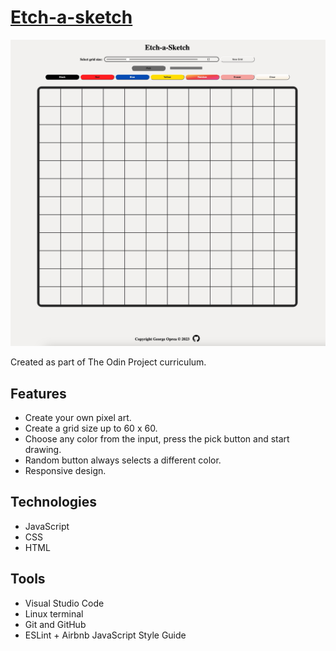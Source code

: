 # [Etch-a-sketch](https://georgeoprea1.github.io/etch-a-sketch./)

![Etch-a-sketch interface image](./icons/sketchPhoto.jpg)

Created as part of The Odin Project curriculum.

## Features

- Create your own pixel art.
- Create a grid size up to 60 x 60.
- Choose any color from the input, press the pick button and start drawing.
- Random button always selects a different color.
- Responsive design.

## Technologies

- JavaScript
- CSS
- HTML

## Tools

- Visual Studio Code
- Linux terminal
- Git and GitHub
- ESLint + Airbnb JavaScript Style Guide
